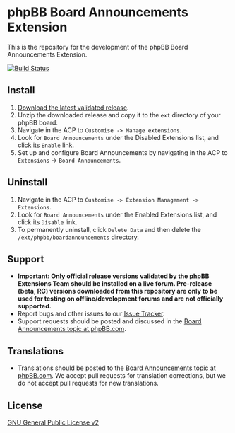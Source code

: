 # phpBB Board Announcements Extension

This is the repository for the development of the phpBB Board Announcements Extension.

[![Build Status](https://github.com/phpbb-extensions/boardannouncements/workflows/Tests/badge.svg)](https://github.com/phpbb-extensions/boardannouncements/actions)

## Install

1. [Download the latest validated release](https://www.phpbb.com/customise/db/extension/boardannouncements/).
2. Unzip the downloaded release and copy it to the `ext` directory of your phpBB board.
3. Navigate in the ACP to `Customise -> Manage extensions`.
4. Look for `Board Announcements` under the Disabled Extensions list, and click its `Enable` link.
5. Set up and configure Board Announcements by navigating in the ACP to `Extensions` -> `Board Announcements`.

## Uninstall

1. Navigate in the ACP to `Customise -> Extension Management -> Extensions`.
2. Look for `Board Announcements` under the Enabled Extensions list, and click its `Disable` link.
3. To permanently uninstall, click `Delete Data` and then delete the `/ext/phpbb/boardannouncements` directory.

## Support

* **Important: Only official release versions validated by the phpBB Extensions Team should be installed on a live forum. Pre-release (beta, RC) versions downloaded from this repository are only to be used for testing on offline/development forums and are not officially supported.**
* Report bugs and other issues to our [Issue Tracker](https://github.com/phpbb-extensions/boardannouncements/issues).
* Support requests should be posted and discussed in the [Board Announcements topic at phpBB.com](https://www.phpbb.com/customise/db/extension/boardannouncements/support).

## Translations

* Translations should be posted to the [Board Announcements topic at phpBB.com](https://www.phpbb.com/customise/db/extension/boardannouncements/support/topic/130751). We accept pull requests for translation corrections, but we do not accept pull requests for new translations.

## License
[GNU General Public License v2](https://opensource.org/licenses/GPL-2.0)
